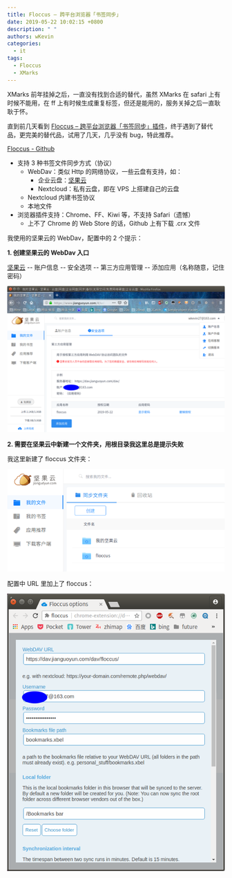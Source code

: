```yaml
---
title: Floccus – 跨平台浏览器「书签同步」
date: 2019-05-22 10:02:15 +0800
description: " "
authors: wKevin
categories:
  - it
tags:
  - Floccus
  - XMarks
---
```


XMarks 前年挂掉之后，一直没有找到合适的替代，虽然 XMarks 在 safari 上有时候不能用，在 ff 上有时候生成重复标签，但还是能用的，服务关掉之后一直耿耿于怀。

直到前几天看到 [Floccus – 跨平台浏览器「书签同步」插件](https://www.appinn.com/floccus/)，终于遇到了替代品，更完美的替代品，试用了几天，几乎没有 bug，特此推荐。

[Floccus - Github](https://github.com/marcelklehr/floccus)

- 支持 3 种书签文件同步方式（协议）
  - WebDav：类似 Http 的网络协议，一些云盘有支持，如：
    - 企业云盘：[坚果云](https://www.jianguoyun.com)
    - Nextcloud：私有云盘，即在 VPS 上搭建自己的云盘
  - Nextcloud 内建书签协议
  - 本地文件
- 浏览器插件支持：Chrome、FF、Kiwi 等，不支持 Safari（遗憾）
  - 上不了 Chrome 的 Web Store 的话，Github 上有下载 .crx 文件

<!--truncate-->

我使用的坚果云的 WebDav，配置中的 2 个提示：

**1. 创建坚果云的 WebDav 入口**

[坚果云](https://www.jianguoyun.com) -- 账户信息 -- 安全选项 -- 第三方应用管理 -- 添加应用（名称随意，记住密码）

![](./images/jgyadd.png)

**2. 需要在坚果云中新建一个文件夹，用根目录我这里总是提示失败**

我这里新建了 floccus 文件夹：

![](./images/jianguoyun.png)

配置中 URL 里加上了 floccus：

![](./images/floccus.png)

